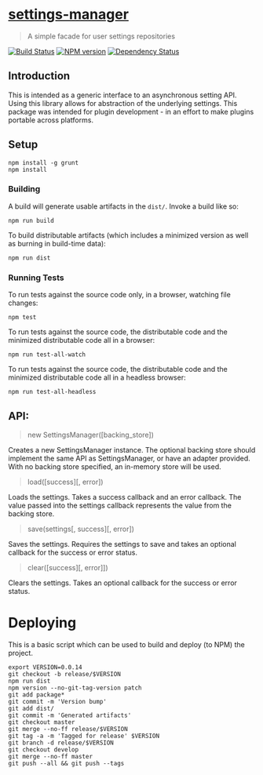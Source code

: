 # [settings-manager](https://github.com/hal313/settings-manager)

> A simple facade for user settings repositories

[![Build Status](http://img.shields.io/travis/hal313/settings-manager/master.svg?style=flat-square)](https://travis-ci.org/hal313/settings-manager)
[![NPM version](http://img.shields.io/npm/v/settings-manager.svg?style=flat-square)](https://www.npmjs.com/package/settings-manager)
[![Dependency Status](http://img.shields.io/david/hal313/settings-manager.svg?style=flat-square)](https://david-dm.org/hal313/settings-manager)

## Introduction
This is intended as a generic interface to an asynchronous setting API. Using this library allows for abstraction of the underlying settings. This package was intended for plugin development - in an effort to make plugins portable across platforms.

## Setup
```
npm install -g grunt
npm install
```

### Building
A build will generate usable artifacts in the `dist/`. Invoke a build like so:
```
npm run build
```

To build distributable artifacts (which includes a minimized version as well as burning in build-time data):
```
npm run dist
```

### Running Tests
To run tests against the source code only, in a browser, watching file changes:
```
npm test
```

To run tests against the source code, the distributable code and the minimized distributable code all in a browser:
```
npm run test-all-watch
```

To run tests against the source code, the distributable code and the minimized distributable code all in a headless browser:
```
npm run test-all-headless
```

## API:

> new SettingsManager([backing_store])

Creates a new SettingsManager instance. The optional backing store should implement the same API as SettingsManager, or have an adapter provided. With no backing store specified, an in-memory store will be used.

> load([success][, error])

Loads the settings. Takes a success callback and an error callback. The value passed into the settings callback represents the value from the backing store.

> save(settings[, success][, error])

Saves the settings. Requires the settings to save and takes an optional callback for the success or error status.

> clear([success][, error]])

Clears the settings. Takes an optional callback for the success or error status.

# Deploying
This is a basic script which can be used to build and deploy (to NPM) the project.

```
export VERSION=0.0.14
git checkout -b release/$VERSION
npm run dist
npm version --no-git-tag-version patch
git add package*
git commit -m 'Version bump'
git add dist/
git commit -m 'Generated artifacts'
git checkout master
git merge --no-ff release/$VERSION
git tag -a -m 'Tagged for release' $VERSION
git branch -d release/$VERSION
git checkout develop
git merge --no-ff master
git push --all && git push --tags
```